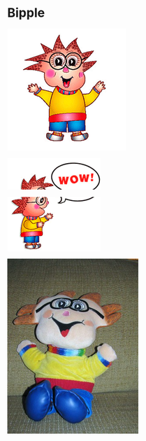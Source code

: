 # Bipple

![Bipple](./Media/Bipple.png)

![top](./Media/Bipple%20top.gif)

![bot](./Media/Bipple%20bottom.gif)

![boy](./Media/Bipple%20boy.jpg)